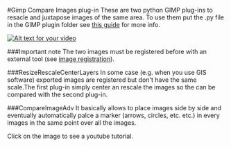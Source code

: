 #Gimp Compare Images plug-in
These are two python GIMP plug-ins to resacle and juxtapose images of the same area.
To use them put the .py file in the GIMP plugin folder see [this guide](http://en.wikibooks.org/wiki/GIMP/Installing_Plugins) for more info. 

[![Alt text for your video](http://img.youtube.com/vi/VkfNB5o5G54/0.jpg)](http://www.youtube.com/watch?v=VkfNB5o5G54&feature=youtu.be)

###Important note
The two images must be registered before with an external tool (see [image registration](http://en.wikipedia.org/wiki/Image_registration)).

###ResizeRescaleCenterLayers
In some case (e.g. when you use GIS software) exported images are registered but don't have the same scale.The first plug-in simply center an rescale the images so the can be compared with the second plug-in.

###CompareImageAdv 
It basically allows to place images side by side and eventually automatically palce a marker (arrows, circles, etc. etc.) in every images in the same point over all the images. 

Click on the image to see a youtube tutorial.


